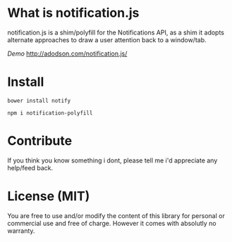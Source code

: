 # What is notification.js
notification.js is a shim/polyfill for the Notifications API, as a shim it adopts alternate approaches to draw a user attention back to a window/tab.

*Demo* http://adodson.com/notification.js/

# Install

	bower install notify

	npm i notification-polyfill


# Contribute

If you think you know something i dont, please tell me i'd appreciate any help/feed back.

# License (MIT)

You are free to use and/or modify the content of this library for personal or commercial use and free of charge. However it comes with absolutly no warranty.
